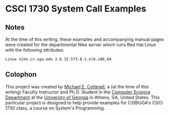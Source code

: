 
# CSCI 1730 System Call Examples



## Notes

At the time of this writing, these examples and accompanying manual pages were
created for the departmental Nike server which runs Red Hat Linux with the 
following attributes:

```Linux nike.cs.uga.edu 2.6.32-573.8.1.el6.x86_64```

## Colophon

This project was created by [Michael E. Cotterell](http://michaelcotterell.com/),
a (at the time of this writing) Faculty Instructor and Ph.D. Student in the
[Computer Science Department](http://cs.uga.edu/) at the 
[University of Georgia](http://www.uga.edu/) in Athens, GA, United States.
This particular project is designed to help provide examples for CS@UGA's CSCI
1730 class, a course on System's Programming.
 
